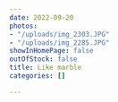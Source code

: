 ```yaml
---
date: 2022-09-20
photos:
- "/uploads/img_2303.JPG"
- "/uploads/img_2285.JPG"
showInHomePage: false
outOfStock: false
title: Like marble
categories: []

---
```

